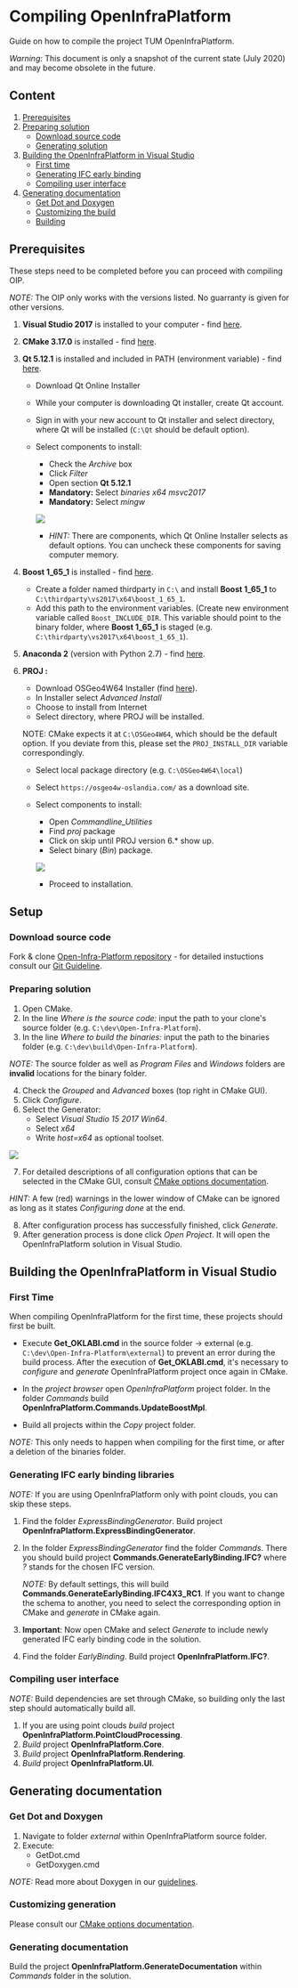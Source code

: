 # Compiling OpenInfraPlatform 

Guide on how to compile the project TUM OpenInfraPlatform.

*Warning:* This document is only a snapshot of the current state (July 2020) and may become obsolete in the future.

## Content 

1. [Prerequisites](#Prerequisites)
2. [Preparing solution](#Setup) 
	* [Download source code](#Source_code)
	* [Generating solution](#Prep_solution) 
3. [Building the OpenInfraPlatform in Visual Studio](#Building_OIP) 
	* [First time](#FirstTime)
	* [Generating IFC early binding](#generating_EarlyBinding)
	* [Compiling user interface](#Compiling_interface)
4. [Generating documentation](#Generating_Doc)
	* [Get Dot and Doxygen](#Get_Dot)
    * [Customizing the build](#Doxy_settings)
    * [Building](#Build_documentation)

## <a name="Prerequisites"></a> Prerequisites 

These steps need to be completed before you can proceed with compiling OIP.

*NOTE:* The OIP only works with the versions listed. No guarranty is given for other versions.

1. **Visual Studio 2017** is installed to your computer - find [here](https://my.visualstudio.com/Downloads?q=visual%20studio%202017&wt.mc_id=o~msft~vscom~older-downloads).
2. **CMake 3.17.0** is installed - find [here](https://cmake.org/download/).
3. **Qt 5.12.1** is installed and included in PATH (environment variable) - find [here](https://www.qt.io/download-open-source).

	*	Download Qt Online Installer 
	*	While your computer is downloading Qt installer, create Qt account. 
	*	Sign in with your new account to Qt installer and select directory, where Qt will be installed (`C:\Qt` should be default option).
	*	Select components to install:

		* Check the *Archive* box
		* Click *Filter*
		* Open section **Qt 5.12.1**
		* **Mandatory:** Select *binaries x64 msvc2017*
		* **Mandatory:** Select *mingw*
		
		![](./fig/Qt_Installation_settings.png)

		* *HINT:* There are components, which Qt Online Installer selects as default options. You can uncheck these components for saving computer memory.

4. **Boost 1_65_1** is installed - find [here](https://sourceforge.net/projects/boost/files/boost-binaries/1.65.1/boost_1_65_1-msvc-14.1-64.exe/download).

	* Create a folder named thirdparty in `C:\` and install **Boost 1_65_1** to `C:\thirdparty\vs2017\x64\boost_1_65_1`.
	* Add this path to the environment variables. (Create new environment variable called `Boost_INCLUDE_DIR`. This variable should point to the binary folder, where **Boost 1_65_1** is staged (e.g. `C:\thirdparty\vs2017\x64\boost_1_65_1`).

5. **Anaconda 2** (version with Python 2.7) - find [here](https://repo.anaconda.com/archive/Anaconda2-2019.10-Windows-x86_64.exe). 
6. **PROJ :**

	*	Download OSGeo4W64 Installer (find [here](http://download.osgeo.org/osgeo4w/osgeo4w-setup-x86_64.exe)).
	*	In Installer select *Advanced Install*
	*	Choose to install from Internet
	*	Select directory, where PROJ will be installed.

	NOTE: CMake expects it at `C:\OSGeo4W64`, which should be the default option. If you deviate from this, please set the `PROJ_INSTALL_DIR` variable correspondingly.

	*	Select local package directory (e.g. `C:\OSGeo4W64\local`)
	*	Select `https://osgeo4w-oslandia.com/` as a download site.
	*	Select components to install:
		
		* Open *Commandline_Utilities*
		* Find *proj* package 
		* Click on skip until PROJ version 6.* show up.
		* Select binary (*Bin*) package. 
		
		![](./fig/PROJ4_Installation_settings.png)

		* Proceed to installation.

## <a name="Setup"></a> Setup

### <a name="Source_code"></a> Download source code 

 Fork & clone [Open-Infra-Platform repository](https://www.github.com/tumcms/Open-Infra-Platform) - for detailed instuctions consult our [Git Guideline](./GitProcess.md).

### <a name="Prep_solution"></a> Preparing solution 

1. Open CMake.
2. In the line *Where is the source code:* input the path to your clone's source folder (e.g. `C:\dev\Open-Infra-Platform`).
3. In the line *Where to build the binaries:*  input the path to the binaries folder (e.g. `C:\dev\build\Open-Infra-Platform`). 

*NOTE:* The source folder as well as *Program Files* and *Windows* folders are **invalid** locations for the binary folder.

4. Check the *Grouped* and *Advanced* boxes (top right in CMake GUI).
5. Click *Configure*. 
6. Select the Generator:
	* Select *Visual Studio 15 2017 Win64*.
	* Select *x64*
	* Write *host=x64* as optional toolset.

![](./fig/CMake_Installation_settings.png)

7. For detailed descriptions of all configuration options that can be selected in the CMake GUI, consult [CMake options documentation](./CMakeOptions.md).

*HINT:* A few (red) warnings in the lower window of CMake can be ignored as long as it states *Configuring done* at the end.

8. After configuration process has successfully finished, click *Generate*.
9. After generation process is done click *Open Project*. It will open the OpenInfraPlatform solution in Visual Studio.


## <a name="Building_OIP"></a> Building the OpenInfraPlatform in Visual Studio 

### <a name="FirstTime"></a> First Time

When compiling OpenInfraPlatform for the first time, these projects should first be built.

* Execute **Get_OKLABI.cmd** in the source folder -> external (e.g. `C:\dev\Open-Infra-Platform\external`) 
  to prevent an error during the build process. 
  After the execution of **Get_OKLABI.cmd**, it's necessary to *configure* and *generate* OpenInfraPlatform project once again in CMake.

* In the *project browser* open *OpenInfraPlatform* project folder. 
  In the folder *Commands* build  **OpenInfraPlatform.Commands.UpdateBoostMpl**.

* Build all projects within the *Copy* project folder. 

*NOTE:* This only needs to happen when compiling for the first time, or after a deletion of the binaries folder.

### <a name="generating_EarlyBinding"></a> Generating IFC early binding libraries

*NOTE:* If you are using OpenInfraPlatform only with point clouds, you can skip these steps.

1. Find the folder *ExpressBindingGenerator*. Build project **OpenInfraPlatform.ExpressBindingGenerator**.

2. In the folder *ExpressBindingGenerator* find the folder *Commands*. 
   There you should build project **Commands.GenerateEarlyBinding.IFC?** where *?* stands for the chosen IFC version.

	*NOTE:* By default settings, this will build **Commands.GenerateEarlyBinding.IFC4X3_RC1**. 
    If you want to change the schema to another, you need to select the corresponding option in CMake and *generate* in CMake again.

3. **Important**: Now open CMake and select *Generate* to include newly generated IFC early binding code in the solution.

4. Find the folder *EarlyBinding*. Build project **OpenInfraPlatform.IFC?**.

### <a name="Compiling_interface"></a> Compiling user interface

*NOTE:* Build dependencies are set through CMake, so building only the last step should automatically build all.

1. If you are using point clouds *build* project **OpenInfraPlatform.PointCloudProcessing**.
1. *Build* project **OpenInfraPlatform.Core**.
1. *Build* project **OpenInfraPlatform.Rendering**.
1. *Build* project **OpenInfraPlatform.UI**.


## <a name="Generating_Doc"></a> Generating documentation

### <a name="Get_Dot"></a> Get Dot and Doxygen

1. Navigate to folder *external* within OpenInfraPlatform source folder. 
2. Execute:
	* GetDot.cmd  
	* GetDoxygen.cmd

*NOTE:* Read more about Doxygen in our [guidelines](./DoxygenHelp.md).

### <a name="Doxy_settings"></a> Customizing generation

Please consult our [CMake options documentation](./CMakeOptions.md).

### <a name="Build_documentation"></a> Generating documentation

Build the project **OpenInfraPlatform.GenerateDocumentation** within *Commands* folder in the solution.

